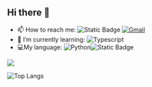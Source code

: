 ## Hi there 👋

- 📫 How to reach me:  ![Static Badge](https://img.shields.io/badge/-Github-000?style=flat&logo=Github&logoColor=white&link=https%3A%2F%2Fgithub.com%2Fminchen3943)
[![Gmail](https://img.shields.io/badge/-Gmail-c14438?style=flat&logo=Gmail&logoColor=white)](mailto:minchen3943@gmail.com)
- 🌱 I’m currently learning:  ![Typescript](https://img.shields.io/badge/Typescript-code?style=flat&logo=Typescript&logoColor=white&labelColor=blue&color=blue)
- :computer:My language:  ![Python](https://img.shields.io/badge/Python-code?style=flat&logo=python&logoColor=white&labelColor=blue&color=blue)![Static Badge](https://img.shields.io/badge/Javascript-1?style=flat&logo=javascript&logoColor=white&labelColor=%23f7df1e&color=%23f7df1e)

<img align="center" src="https://github-readme-stats.vercel.app/api/wakatime?username=minchen3943&theme=transparent&hide_border=true&layout=compact&langs_count=22" />

![Top Langs](https://github-readme-stats.vercel.app/api/top-langs/?username=minchen3943)

